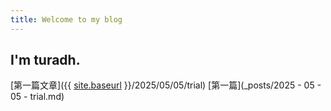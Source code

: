 ```yaml
---
title: Welcome to my blog
---
```

## I'm turadh.
[第一篇文章]({{ [site.baseurl](https://turadh.github.io/skills-github-pages/) }}/2025/05/05/trial)
[第一篇](_posts/2025 - 05 - 05 - trial.md)
